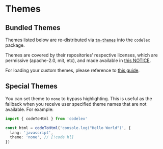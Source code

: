 # Themes

## Bundled Themes

Themes listed below are re-distributed via [`tm-themes`](https://github.com/deepcode-ai/textmate-grammars-themes/tree/main/packages/tm-themes) into the `codelex` package.

<ThemesList />

Themes are covered by their repositories’ respective licenses, which are permissive (apache-2.0, mit, etc), and made available in [this NOTICE](https://github.com/deepcode-ai/textmate-grammars-themes/blob/main/packages/tm-themes/NOTICE).

For loading your custom themes, please reference to [this guide](/guide/load-theme).

## Special Themes

You can set theme to `none` to bypass highlighting. This is useful as the fallback when you receive user specified theme names that are not available. For example:

```ts twoslash theme:none
import { codeToHtml } from 'codelex'

const html = codeToHtml('console.log("Hello World")', {
  lang: 'javascript',
  theme: 'none', // [!code hl]
})
```

